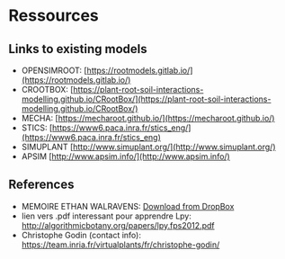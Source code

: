 # Ressources


## Links to existing models

- OPENSIMROOT: [https://rootmodels.gitlab.io/](https://rootmodels.gitlab.io/)
- CROOTBOX: [https://plant-root-soil-interactions-modelling.github.io/CRootBox/](https://plant-root-soil-interactions-modelling.github.io/CRootBox/)
- MECHA: [https://mecharoot.github.io/](https://mecharoot.github.io/)
- STICS: [https://www6.paca.inra.fr/stics_eng/](https://www6.paca.inra.fr/stics_eng)
- SIMUPLANT [http://www.simuplant.org/](http://www.simuplant.org/)
- APSIM [http://www.apsim.info/](http://www.apsim.info/)

## References

- MEMOIRE ETHAN WALRAVENS: [Download from DropBox](https://www.dropbox.com/s/pwp3hagclen8gqw/Ethan_Walravens_2017.pdf?dl=0) 
- lien vers .pdf interessant pour apprendre Lpy: http://algorithmicbotany.org/papers/lpy.fps2012.pdf
- Christophe Godin (contact info): https://team.inria.fr/virtualplants/fr/christophe-godin/
